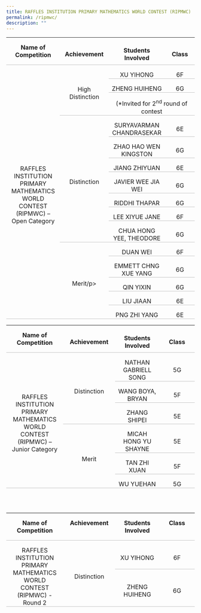 ```yaml
---
title: RAFFLES INSTITUTION PRIMARY MATHEMATICS WORLD CONTEST (RIPMWC)
permalink: /ripmwc/
description: ""
---
```

<table class="MsoTableGridLight" border="0" cellspacing="0" cellpadding="0" style="border-collapse:collapse;border:none;mso-yfti-tbllook:1184;mso-padding-alt:
 0in 5.4pt 0in 5.4pt;mso-border-insideh:none;mso-border-insidev:none"><tbody><tr style="mso-yfti-irow:0;mso-yfti-firstrow:yes"><td width="175" style="width:131.4pt;border:none;border-bottom:solid #BFBFBF 1.0pt;
  mso-border-bottom-themecolor:background1;mso-border-bottom-themeshade:191;
  mso-border-bottom-alt:solid #BFBFBF .5pt;mso-border-bottom-themecolor:background1;
  mso-border-bottom-themeshade:191;padding:0in 5.4pt 0in 5.4pt"><p class="MsoNormal" align="center" style="margin-bottom:0in;text-align:center;
	line-height:normal"><b>Name of<br> Competition</b></p><p class="MsoNormal" align="center" style="margin-bottom:0in;text-align:center;
  line-height:normal"></p></td><td width="162" style="width:121.5pt;border:none;border-bottom:solid #BFBFBF 1.0pt;
  mso-border-bottom-themecolor:background1;mso-border-bottom-themeshade:191;
  mso-border-bottom-alt:solid #BFBFBF .5pt;mso-border-bottom-themecolor:background1;
  mso-border-bottom-themeshade:191;padding:0in 5.4pt 0in 5.4pt"><p class="MsoNormal" align="center" style="margin-bottom:0in;text-align:center;
  line-height:normal"><b>Achievement</b></p></td><td width="156" style="width:117.0pt;border:none;border-bottom:solid #BFBFBF 1.0pt;
  mso-border-bottom-themecolor:background1;mso-border-bottom-themeshade:191;
  mso-border-bottom-alt:solid #BFBFBF .5pt;mso-border-bottom-themecolor:background1;
  mso-border-bottom-themeshade:191;padding:0in 5.4pt 0in 5.4pt"><p class="MsoNormal" align="center" style="margin-bottom:0in;text-align:center;
  line-height:normal"><b>Students Involved</b></p></td><td width="145" style="width:108.9pt;border:none;border-bottom:solid #BFBFBF 1.0pt;
  mso-border-bottom-themecolor:background1;mso-border-bottom-themeshade:191;
  mso-border-bottom-alt:solid #BFBFBF .5pt;mso-border-bottom-themecolor:background1;
  mso-border-bottom-themeshade:191;padding:0in 5.4pt 0in 5.4pt"><p class="MsoNormal" align="center" style="margin-bottom:0in;text-align:center;
  line-height:normal"><b>Class</b></p></td></tr><tr style="mso-yfti-irow:1;height:26.85pt"><td width="175" rowspan="15" style="width:131.4pt;border:none;border-bottom:solid #BFBFBF 1.0pt;
  mso-border-bottom-themecolor:background1;mso-border-bottom-themeshade:191;
  mso-border-top-alt:solid #BFBFBF .5pt;mso-border-top-themecolor:background1;
  mso-border-top-themeshade:191;mso-border-top-alt:solid #BFBFBF .5pt;
  mso-border-top-themecolor:background1;mso-border-top-themeshade:191;
  mso-border-bottom-alt:solid #BFBFBF .5pt;mso-border-bottom-themecolor:background1;
  mso-border-bottom-themeshade:191;padding:0in 5.4pt 0in 5.4pt;height:26.85pt"><p class="MsoNormal" align="center" style="margin-bottom:0in;text-align:center;
  line-height:normal">RAFFLES INSTITUTION PRIMARY MATHEMATICS WORLD CONTEST (RIPMWC) – Open Category</p></td><td width="162" rowspan="3" style="width:121.5pt;border:none;border-bottom:solid #BFBFBF 1.0pt;
  mso-border-bottom-themecolor:background1;mso-border-bottom-themeshade:191;
  mso-border-top-alt:solid #BFBFBF .5pt;mso-border-top-themecolor:background1;
  mso-border-top-themeshade:191;mso-border-top-alt:solid #BFBFBF .5pt;
  mso-border-top-themecolor:background1;mso-border-top-themeshade:191;
  mso-border-bottom-alt:solid #BFBFBF .5pt;mso-border-bottom-themecolor:background1;
  mso-border-bottom-themeshade:191;padding:0in 5.4pt 0in 5.4pt;height:26.85pt"><p class="MsoNormal" align="center" style="margin-bottom:0in;text-align:center;
  line-height:normal">High Distinction</p></td><td width="156" style="width:117.0pt;border:none;border-bottom:solid #BFBFBF 1.0pt;
  mso-border-bottom-themecolor:background1;mso-border-bottom-themeshade:191;
  mso-border-top-alt:solid #BFBFBF .5pt;mso-border-top-themecolor:background1;
  mso-border-top-themeshade:191;mso-border-top-alt:solid #BFBFBF .5pt;
  mso-border-top-themecolor:background1;mso-border-top-themeshade:191;
  mso-border-bottom-alt:solid #BFBFBF .5pt;mso-border-bottom-themecolor:background1;
  mso-border-bottom-themeshade:191;padding:0in 5.4pt 0in 5.4pt;height:26.85pt"><p class="MsoNormal" align="center" style="margin-bottom:0in;text-align:center;
  line-height:normal">XU YIHONG</p></td><td width="145" style="width:108.9pt;border:none;border-bottom:solid #BFBFBF 1.0pt;
  mso-border-bottom-themecolor:background1;mso-border-bottom-themeshade:191;
  mso-border-top-alt:solid #BFBFBF .5pt;mso-border-top-themecolor:background1;
  mso-border-top-themeshade:191;mso-border-top-alt:solid #BFBFBF .5pt;
  mso-border-top-themecolor:background1;mso-border-top-themeshade:191;
  mso-border-bottom-alt:solid #BFBFBF .5pt;mso-border-bottom-themecolor:background1;
  mso-border-bottom-themeshade:191;padding:0in 5.4pt 0in 5.4pt;height:26.85pt"><p class="MsoNormal" align="center" style="margin-bottom:0in;text-align:center;
  line-height:normal">6F</p></td></tr><tr style="mso-yfti-irow:2;height:26.85pt"><td width="156" style="width:117.0pt;border:none;border-bottom:solid #BFBFBF 1.0pt;
  mso-border-bottom-themecolor:background1;mso-border-bottom-themeshade:191;
  mso-border-top-alt:solid #BFBFBF .5pt;mso-border-top-themecolor:background1;
  mso-border-top-themeshade:191;mso-border-top-alt:solid #BFBFBF .5pt;
  mso-border-top-themecolor:background1;mso-border-top-themeshade:191;
  mso-border-bottom-alt:solid #BFBFBF .5pt;mso-border-bottom-themecolor:background1;
  mso-border-bottom-themeshade:191;padding:0in 5.4pt 0in 5.4pt;height:26.85pt"><p class="MsoNormal" align="center" style="margin-bottom:0in;text-align:center;
  line-height:normal">ZHENG HUIHENG</p></td><td width="145" style="width:108.9pt;border:none;border-bottom:solid #BFBFBF 1.0pt;
  mso-border-bottom-themecolor:background1;mso-border-bottom-themeshade:191;
  mso-border-top-alt:solid #BFBFBF .5pt;mso-border-top-themecolor:background1;
  mso-border-top-themeshade:191;mso-border-top-alt:solid #BFBFBF .5pt;
  mso-border-top-themecolor:background1;mso-border-top-themeshade:191;
  mso-border-bottom-alt:solid #BFBFBF .5pt;mso-border-bottom-themecolor:background1;
  mso-border-bottom-themeshade:191;padding:0in 5.4pt 0in 5.4pt;height:26.85pt"><p class="MsoNormal" align="center" style="margin-bottom:0in;text-align:center;
  line-height:normal">6G</p></td></tr><tr style="mso-yfti-irow:3;height:26.85pt"><td width="301" colspan="2" style="width:225.9pt;border:none;border-bottom:solid #BFBFBF 1.0pt;
  mso-border-bottom-themecolor:background1;mso-border-bottom-themeshade:191;
  mso-border-top-alt:solid #BFBFBF .5pt;mso-border-top-themecolor:background1;
  mso-border-top-themeshade:191;mso-border-top-alt:solid #BFBFBF .5pt;
  mso-border-top-themecolor:background1;mso-border-top-themeshade:191;
  mso-border-bottom-alt:solid #BFBFBF .5pt;mso-border-bottom-themecolor:background1;
  mso-border-bottom-themeshade:191;padding:0in 5.4pt 0in 5.4pt;height:26.85pt"><p class="MsoNormal" align="center" style="margin-bottom:0in;text-align:center;
  line-height:normal">(*Invited for 2<sup>nd</sup> round of contest</p></td></tr><tr style="mso-yfti-irow:4;height:26.85pt"><td width="162" rowspan="7" style="width:121.5pt;border:none;border-bottom:solid #BFBFBF 1.0pt;
  mso-border-bottom-themecolor:background1;mso-border-bottom-themeshade:191;
  mso-border-bottom-alt:solid #BFBFBF .5pt;mso-border-bottom-themecolor:background1;
  mso-border-bottom-themeshade:191;padding:0in 5.4pt 0in 5.4pt;height:26.85pt"><p class="MsoNormal" align="center" style="margin-bottom:0in;text-align:center;
  line-height:normal">Distinction</p></td><td width="156" style="width:117.0pt;border:none;border-bottom:solid #BFBFBF 1.0pt;
  mso-border-bottom-themecolor:background1;mso-border-bottom-themeshade:191;
  mso-border-bottom-alt:solid #BFBFBF .5pt;mso-border-bottom-themecolor:background1;
  mso-border-bottom-themeshade:191;padding:0in 5.4pt 0in 5.4pt;height:26.85pt"><p class="MsoNormal" align="center" style="margin-bottom:0in;text-align:center;
  line-height:normal">SURYAVARMAN CHANDRASEKAR</p></td><td width="145" style="width:108.9pt;border:none;border-bottom:solid #BFBFBF 1.0pt;
  mso-border-bottom-themecolor:background1;mso-border-bottom-themeshade:191;
  mso-border-bottom-alt:solid #BFBFBF .5pt;mso-border-bottom-themecolor:background1;
  mso-border-bottom-themeshade:191;padding:0in 5.4pt 0in 5.4pt;height:26.85pt"><p class="MsoNormal" align="center" style="margin-bottom:0in;text-align:center;
  line-height:normal">6E</p></td></tr><tr style="mso-yfti-irow:5;height:26.85pt"><td width="156" style="width:117.0pt;border:none;border-bottom:solid #BFBFBF 1.0pt;
  mso-border-bottom-themecolor:background1;mso-border-bottom-themeshade:191;
  mso-border-bottom-alt:solid #BFBFBF .5pt;mso-border-bottom-themecolor:background1;
  mso-border-bottom-themeshade:191;padding:0in 5.4pt 0in 5.4pt;height:26.85pt"><p class="MsoNormal" align="center" style="margin-bottom:0in;text-align:center;
  line-height:normal">ZHAO HAO WEN KINGSTON</p></td><td width="145" style="width:108.9pt;border:none;border-bottom:solid #BFBFBF 1.0pt;
  mso-border-bottom-themecolor:background1;mso-border-bottom-themeshade:191;
  mso-border-bottom-alt:solid #BFBFBF .5pt;mso-border-bottom-themecolor:background1;
  mso-border-bottom-themeshade:191;padding:0in 5.4pt 0in 5.4pt;height:26.85pt"><p class="MsoNormal" align="center" style="margin-bottom:0in;text-align:center;
  line-height:normal">6G</p></td></tr><tr style="mso-yfti-irow:6;height:26.85pt"><td width="156" style="width:117.0pt;border:none;border-bottom:solid #BFBFBF 1.0pt;
  mso-border-bottom-themecolor:background1;mso-border-bottom-themeshade:191;
  mso-border-bottom-alt:solid #BFBFBF .5pt;mso-border-bottom-themecolor:background1;
  mso-border-bottom-themeshade:191;padding:0in 5.4pt 0in 5.4pt;height:26.85pt"><p class="MsoNormal" align="center" style="margin-bottom:0in;text-align:center;
  line-height:normal">JIANG ZHIYUAN</p></td><td width="145" style="width:108.9pt;border:none;border-bottom:solid #BFBFBF 1.0pt;
  mso-border-bottom-themecolor:background1;mso-border-bottom-themeshade:191;
  mso-border-bottom-alt:solid #BFBFBF .5pt;mso-border-bottom-themecolor:background1;
  mso-border-bottom-themeshade:191;padding:0in 5.4pt 0in 5.4pt;height:26.85pt"><p class="MsoNormal" align="center" style="margin-bottom:0in;text-align:center;
  line-height:normal">6E</p></td></tr><tr style="mso-yfti-irow:7;height:26.85pt"><td width="156" style="width:117.0pt;border:none;border-bottom:solid #BFBFBF 1.0pt;
  mso-border-bottom-themecolor:background1;mso-border-bottom-themeshade:191;
  mso-border-bottom-alt:solid #BFBFBF .5pt;mso-border-bottom-themecolor:background1;
  mso-border-bottom-themeshade:191;padding:0in 5.4pt 0in 5.4pt;height:26.85pt"><p class="MsoNormal" align="center" style="margin-bottom:0in;text-align:center;
  line-height:normal">JAVIER WEE JIA WEI</p></td><td width="145" style="width:108.9pt;border:none;border-bottom:solid #BFBFBF 1.0pt;
  mso-border-bottom-themecolor:background1;mso-border-bottom-themeshade:191;
  mso-border-bottom-alt:solid #BFBFBF .5pt;mso-border-bottom-themecolor:background1;
  mso-border-bottom-themeshade:191;padding:0in 5.4pt 0in 5.4pt;height:26.85pt"><p class="MsoNormal" align="center" style="margin-bottom:0in;text-align:center;
  line-height:normal">6G</p></td></tr><tr style="mso-yfti-irow:8;height:26.85pt"><td width="156" style="width:117.0pt;border:none;border-bottom:solid #BFBFBF 1.0pt;
  mso-border-bottom-themecolor:background1;mso-border-bottom-themeshade:191;
  mso-border-bottom-alt:solid #BFBFBF .5pt;mso-border-bottom-themecolor:background1;
  mso-border-bottom-themeshade:191;padding:0in 5.4pt 0in 5.4pt;height:26.85pt"><p class="MsoNormal" align="center" style="margin-bottom:0in;text-align:center;
  line-height:normal">RIDDHI THAPAR</p></td><td width="145" style="width:108.9pt;border:none;border-bottom:solid #BFBFBF 1.0pt;
  mso-border-bottom-themecolor:background1;mso-border-bottom-themeshade:191;
  mso-border-bottom-alt:solid #BFBFBF .5pt;mso-border-bottom-themecolor:background1;
  mso-border-bottom-themeshade:191;padding:0in 5.4pt 0in 5.4pt;height:26.85pt"><p class="MsoNormal" align="center" style="margin-bottom:0in;text-align:center;
  line-height:normal">6G</p></td></tr><tr style="mso-yfti-irow:9;height:26.85pt"><td width="156" style="width:117.0pt;border:none;border-bottom:solid #BFBFBF 1.0pt;
  mso-border-bottom-themecolor:background1;mso-border-bottom-themeshade:191;
  mso-border-bottom-alt:solid #BFBFBF .5pt;mso-border-bottom-themecolor:background1;
  mso-border-bottom-themeshade:191;padding:0in 5.4pt 0in 5.4pt;height:26.85pt"><p class="MsoNormal" align="center" style="margin-bottom:0in;text-align:center;
  line-height:normal">LEE XIYUE JANE</p></td><td width="145" style="width:108.9pt;border:none;border-bottom:solid #BFBFBF 1.0pt;
  mso-border-bottom-themecolor:background1;mso-border-bottom-themeshade:191;
  mso-border-bottom-alt:solid #BFBFBF .5pt;mso-border-bottom-themecolor:background1;
  mso-border-bottom-themeshade:191;padding:0in 5.4pt 0in 5.4pt;height:26.85pt"><p class="MsoNormal" align="center" style="margin-bottom:0in;text-align:center;
  line-height:normal">6F</p></td></tr><tr style="mso-yfti-irow:10;height:26.85pt"><td width="156" style="width:117.0pt;border:none;border-bottom:solid #BFBFBF 1.0pt;
  mso-border-bottom-themecolor:background1;mso-border-bottom-themeshade:191;
  mso-border-bottom-alt:solid #BFBFBF .5pt;mso-border-bottom-themecolor:background1;
  mso-border-bottom-themeshade:191;padding:0in 5.4pt 0in 5.4pt;height:26.85pt"><p class="MsoNormal" align="center" style="margin-bottom:0in;text-align:center;
  line-height:normal">CHUA HONG YEE, THEODORE</p></td><td width="145" style="width:108.9pt;border:none;border-bottom:solid #BFBFBF 1.0pt;
  mso-border-bottom-themecolor:background1;mso-border-bottom-themeshade:191;
  mso-border-bottom-alt:solid #BFBFBF .5pt;mso-border-bottom-themecolor:background1;
  mso-border-bottom-themeshade:191;padding:0in 5.4pt 0in 5.4pt;height:26.85pt"><p class="MsoNormal" align="center" style="margin-bottom:0in;text-align:center;
  line-height:normal">6G</p></td></tr><tr style="mso-yfti-irow:11;height:26.85pt"><td width="162" rowspan="5" style="width:121.5pt;border:none;border-bottom:solid #BFBFBF 1.0pt;
  mso-border-bottom-themecolor:background1;mso-border-bottom-themeshade:191;
  mso-border-bottom-alt:solid #BFBFBF .5pt;mso-border-bottom-themecolor:background1;
  mso-border-bottom-themeshade:191;padding:0in 5.4pt 0in 5.4pt;height:26.85pt"><p class="MsoNormal" align="center" style="margin-bottom:0in;text-align:center;
  line-height:normal">Merit/p&gt;</p></td><td width="156" style="width:117.0pt;border:none;border-bottom:solid #BFBFBF 1.0pt;
  mso-border-bottom-themecolor:background1;mso-border-bottom-themeshade:191;
  mso-border-bottom-alt:solid #BFBFBF .5pt;mso-border-bottom-themecolor:background1;
  mso-border-bottom-themeshade:191;padding:0in 5.4pt 0in 5.4pt;height:26.85pt"><p class="MsoNormal" align="center" style="margin-bottom:0in;text-align:center;
  line-height:normal">DUAN WEI</p></td><td width="145" style="width:108.9pt;border:none;border-bottom:solid #BFBFBF 1.0pt;
  mso-border-bottom-themecolor:background1;mso-border-bottom-themeshade:191;
  mso-border-bottom-alt:solid #BFBFBF .5pt;mso-border-bottom-themecolor:background1;
  mso-border-bottom-themeshade:191;padding:0in 5.4pt 0in 5.4pt;height:26.85pt"><p class="MsoNormal" align="center" style="margin-bottom:0in;text-align:center;
  line-height:normal">6F</p></td></tr><tr style="mso-yfti-irow:12;height:26.85pt"><td width="156" style="width:117.0pt;border:none;border-bottom:solid #BFBFBF 1.0pt;
  mso-border-bottom-themecolor:background1;mso-border-bottom-themeshade:191;
  mso-border-top-alt:solid #BFBFBF .5pt;mso-border-top-themecolor:background1;
  mso-border-top-themeshade:191;mso-border-top-alt:solid #BFBFBF .5pt;
  mso-border-top-themecolor:background1;mso-border-top-themeshade:191;
  mso-border-bottom-alt:solid #BFBFBF .5pt;mso-border-bottom-themecolor:background1;
  mso-border-bottom-themeshade:191;padding:0in 5.4pt 0in 5.4pt;height:26.85pt"><p class="MsoNormal" align="center" style="margin-bottom:0in;text-align:center;
  line-height:normal">EMMETT CHNG XUE YANG</p></td><td width="145" style="width:108.9pt;border:none;border-bottom:solid #BFBFBF 1.0pt;
  mso-border-bottom-themecolor:background1;mso-border-bottom-themeshade:191;
  mso-border-top-alt:solid #BFBFBF .5pt;mso-border-top-themecolor:background1;
  mso-border-top-themeshade:191;mso-border-top-alt:solid #BFBFBF .5pt;
  mso-border-top-themecolor:background1;mso-border-top-themeshade:191;
  mso-border-bottom-alt:solid #BFBFBF .5pt;mso-border-bottom-themecolor:background1;
  mso-border-bottom-themeshade:191;padding:0in 5.4pt 0in 5.4pt;height:26.85pt"><p class="MsoNormal" align="center" style="margin-bottom:0in;text-align:center;
  line-height:normal">6G</p></td></tr><tr style="mso-yfti-irow:13;height:26.85pt"><td width="156" style="width:117.0pt;border:none;border-bottom:solid #BFBFBF 1.0pt;
  mso-border-bottom-themecolor:background1;mso-border-bottom-themeshade:191;
  mso-border-top-alt:solid #BFBFBF .5pt;mso-border-top-themecolor:background1;
  mso-border-top-themeshade:191;mso-border-top-alt:solid #BFBFBF .5pt;
  mso-border-top-themecolor:background1;mso-border-top-themeshade:191;
  mso-border-bottom-alt:solid #BFBFBF .5pt;mso-border-bottom-themecolor:background1;
  mso-border-bottom-themeshade:191;padding:0in 5.4pt 0in 5.4pt;height:26.85pt"><p class="MsoNormal" align="center" style="margin-bottom:0in;text-align:center;
  line-height:normal">QIN YIXIN</p></td><td width="145" style="width:108.9pt;border:none;border-bottom:solid #BFBFBF 1.0pt;
  mso-border-bottom-themecolor:background1;mso-border-bottom-themeshade:191;
  mso-border-top-alt:solid #BFBFBF .5pt;mso-border-top-themecolor:background1;
  mso-border-top-themeshade:191;mso-border-top-alt:solid #BFBFBF .5pt;
  mso-border-top-themecolor:background1;mso-border-top-themeshade:191;
  mso-border-bottom-alt:solid #BFBFBF .5pt;mso-border-bottom-themecolor:background1;
  mso-border-bottom-themeshade:191;padding:0in 5.4pt 0in 5.4pt;height:26.85pt"><p class="MsoNormal" align="center" style="margin-bottom:0in;text-align:center;
  line-height:normal">6G</p></td></tr><tr style="mso-yfti-irow:14;height:26.85pt"><td width="156" style="width:117.0pt;border:none;border-bottom:solid #BFBFBF 1.0pt;
  mso-border-bottom-themecolor:background1;mso-border-bottom-themeshade:191;
  mso-border-top-alt:solid #BFBFBF .5pt;mso-border-top-themecolor:background1;
  mso-border-top-themeshade:191;mso-border-top-alt:solid #BFBFBF .5pt;
  mso-border-top-themecolor:background1;mso-border-top-themeshade:191;
  mso-border-bottom-alt:solid #BFBFBF .5pt;mso-border-bottom-themecolor:background1;
  mso-border-bottom-themeshade:191;padding:0in 5.4pt 0in 5.4pt;height:26.85pt"><p class="MsoNormal" align="center" style="margin-bottom:0in;text-align:center;
  line-height:normal">LIU JIAAN</p></td><td width="145" style="width:108.9pt;border:none;border-bottom:solid #BFBFBF 1.0pt;
  mso-border-bottom-themecolor:background1;mso-border-bottom-themeshade:191;
  mso-border-top-alt:solid #BFBFBF .5pt;mso-border-top-themecolor:background1;
  mso-border-top-themeshade:191;mso-border-top-alt:solid #BFBFBF .5pt;
  mso-border-top-themecolor:background1;mso-border-top-themeshade:191;
  mso-border-bottom-alt:solid #BFBFBF .5pt;mso-border-bottom-themecolor:background1;
  mso-border-bottom-themeshade:191;padding:0in 5.4pt 0in 5.4pt;height:26.85pt"><p class="MsoNormal" align="center" style="margin-bottom:0in;text-align:center;
  line-height:normal">6E</p></td></tr><tr style="mso-yfti-irow:15;mso-yfti-lastrow:yes;height:26.85pt"><td width="156" style="width:117.0pt;border:none;border-bottom:solid #BFBFBF 1.0pt;
  mso-border-bottom-themecolor:background1;mso-border-bottom-themeshade:191;
  mso-border-top-alt:solid #BFBFBF .5pt;mso-border-top-themecolor:background1;
  mso-border-top-themeshade:191;mso-border-top-alt:solid #BFBFBF .5pt;
  mso-border-top-themecolor:background1;mso-border-top-themeshade:191;
  mso-border-bottom-alt:solid #BFBFBF .5pt;mso-border-bottom-themecolor:background1;
  mso-border-bottom-themeshade:191;padding:0in 5.4pt 0in 5.4pt;height:26.85pt"><p class="MsoNormal" align="center" style="margin-bottom:0in;text-align:center;
  line-height:normal">PNG ZHI YANG</p></td><td width="145" style="width:108.9pt;border:none;border-bottom:solid #BFBFBF 1.0pt;
  mso-border-bottom-themecolor:background1;mso-border-bottom-themeshade:191;
  mso-border-top-alt:solid #BFBFBF .5pt;mso-border-top-themecolor:background1;
  mso-border-top-themeshade:191;mso-border-top-alt:solid #BFBFBF .5pt;
  mso-border-top-themecolor:background1;mso-border-top-themeshade:191;
  mso-border-bottom-alt:solid #BFBFBF .5pt;mso-border-bottom-themecolor:background1;
  mso-border-bottom-themeshade:191;padding:0in 5.4pt 0in 5.4pt;height:26.85pt"><p class="MsoNormal" align="center" style="margin-bottom:0in;text-align:center;
  line-height:normal">6E</p></td></tr></tbody></table>


<table style="border-collapse:collapse;border:none;mso-yfti-tbllook:1184;mso-padding-alt:
 0in 5.4pt 0in 5.4pt;mso-border-insideh:none;mso-border-insidev:none" cellpadding="0" cellspacing="0" border="0" class="MsoTableGridLight"><tbody><tr style="mso-yfti-irow:0;mso-yfti-firstrow:yes"><td style="width:131.4pt;border:none;border-bottom:solid #BFBFBF 1.0pt;
  mso-border-bottom-themecolor:background1;mso-border-bottom-themeshade:191;
  mso-border-bottom-alt:solid #BFBFBF .5pt;mso-border-bottom-themecolor:background1;
  mso-border-bottom-themeshade:191;padding:0in 5.4pt 0in 5.4pt" width="175"><p style="margin-bottom:0in;text-align:center;
  line-height:normal" align="center" class="MsoNormal"><b>Name of <br> Competition</b></p><p style="margin-bottom:0in;text-align:center;
  line-height:normal" align="center" class="MsoNormal"><b></b></p></td><td style="width:121.5pt;border:none;border-bottom:solid #BFBFBF 1.0pt;
  mso-border-bottom-themecolor:background1;mso-border-bottom-themeshade:191;
  mso-border-bottom-alt:solid #BFBFBF .5pt;mso-border-bottom-themecolor:background1;
  mso-border-bottom-themeshade:191;padding:0in 5.4pt 0in 5.4pt" width="162"><p style="margin-bottom:0in;text-align:center;
  line-height:normal" align="center" class="MsoNormal"><b>Achievement</b></p></td><td style="width:117.0pt;border:none;border-bottom:solid #BFBFBF 1.0pt;
  mso-border-bottom-themecolor:background1;mso-border-bottom-themeshade:191;
  mso-border-bottom-alt:solid #BFBFBF .5pt;mso-border-bottom-themecolor:background1;
  mso-border-bottom-themeshade:191;padding:0in 5.4pt 0in 5.4pt" width="156"><p style="margin-bottom:0in;text-align:center;
  line-height:normal" align="center" class="MsoNormal"><b>Students Involved</b></p></td><td style="width:108.9pt;border:none;border-bottom:solid #BFBFBF 1.0pt;
  mso-border-bottom-themecolor:background1;mso-border-bottom-themeshade:191;
  mso-border-bottom-alt:solid #BFBFBF .5pt;mso-border-bottom-themecolor:background1;
  mso-border-bottom-themeshade:191;padding:0in 5.4pt 0in 5.4pt" width="145"><p style="margin-bottom:0in;text-align:center;
	line-height:normal" align="center" class="MsoNormal"><b>Class</b></p></td></tr><tr style="mso-yfti-irow:1;height:26.85pt"><td style="width:131.4pt;border:none;border-bottom:solid #BFBFBF 1.0pt;
  mso-border-bottom-themecolor:background1;mso-border-bottom-themeshade:191;
  mso-border-top-alt:solid #BFBFBF .5pt;mso-border-top-themecolor:background1;
  mso-border-top-themeshade:191;mso-border-top-alt:solid #BFBFBF .5pt;
  mso-border-top-themecolor:background1;mso-border-top-themeshade:191;
  mso-border-bottom-alt:solid #BFBFBF .5pt;mso-border-bottom-themecolor:background1;
  mso-border-bottom-themeshade:191;padding:0in 5.4pt 0in 5.4pt;height:26.85pt" rowspan="6" width="175"><p style="margin-bottom:0in;text-align:center;
  line-height:normal" align="center" class="MsoNormal">RAFFLES INSTITUTION PRIMARY MATHEMATICS WORLD CONTEST (RIPMWC) – Junior Category</p></td><td style="width:121.5pt;border:none;border-bottom:solid #BFBFBF 1.0pt;
  mso-border-bottom-themecolor:background1;mso-border-bottom-themeshade:191;
  mso-border-top-alt:solid #BFBFBF .5pt;mso-border-top-themecolor:background1;
  mso-border-top-themeshade:191;mso-border-top-alt:solid #BFBFBF .5pt;
  mso-border-top-themecolor:background1;mso-border-top-themeshade:191;
  mso-border-bottom-alt:solid #BFBFBF .5pt;mso-border-bottom-themecolor:background1;
  mso-border-bottom-themeshade:191;padding:0in 5.4pt 0in 5.4pt;height:26.85pt" rowspan="3" width="162"><p style="margin-bottom:0in;text-align:center;
  line-height:normal" align="center" class="MsoNormal">Distinction</p></td><td style="width:117.0pt;border:none;border-bottom:solid #BFBFBF 1.0pt;
  mso-border-bottom-themecolor:background1;mso-border-bottom-themeshade:191;
  mso-border-top-alt:solid #BFBFBF .5pt;mso-border-top-themecolor:background1;
  mso-border-top-themeshade:191;mso-border-top-alt:solid #BFBFBF .5pt;
  mso-border-top-themecolor:background1;mso-border-top-themeshade:191;
  mso-border-bottom-alt:solid #BFBFBF .5pt;mso-border-bottom-themecolor:background1;
  mso-border-bottom-themeshade:191;padding:0in 5.4pt 0in 5.4pt;height:26.85pt" width="156"><p style="margin-bottom:0in;text-align:center;
  line-height:normal" align="center" class="MsoNormal">NATHAN GABRIELL SONG</p></td><td style="width:108.9pt;border:none;border-bottom:solid #BFBFBF 1.0pt;
  mso-border-bottom-themecolor:background1;mso-border-bottom-themeshade:191;
  mso-border-top-alt:solid #BFBFBF .5pt;mso-border-top-themecolor:background1;
  mso-border-top-themeshade:191;mso-border-top-alt:solid #BFBFBF .5pt;
  mso-border-top-themecolor:background1;mso-border-top-themeshade:191;
  mso-border-bottom-alt:solid #BFBFBF .5pt;mso-border-bottom-themecolor:background1;
  mso-border-bottom-themeshade:191;padding:0in 5.4pt 0in 5.4pt;height:26.85pt" width="145"><p style="margin-bottom:0in;text-align:center;
  line-height:normal" align="center" class="MsoNormal">5G</p></td></tr><tr style="mso-yfti-irow:2;height:26.85pt"><td style="width:117.0pt;border:none;border-bottom:solid #BFBFBF 1.0pt;
  mso-border-bottom-themecolor:background1;mso-border-bottom-themeshade:191;
  mso-border-bottom-alt:solid #BFBFBF .5pt;mso-border-bottom-themecolor:background1;
  mso-border-bottom-themeshade:191;padding:0in 5.4pt 0in 5.4pt;height:26.85pt" width="156"><p style="margin-bottom:0in;text-align:center;
  line-height:normal" align="center" class="MsoNormal">WANG BOYA, BRYAN</p></td><td style="width:108.9pt;border:none;border-bottom:solid #BFBFBF 1.0pt;
  mso-border-bottom-themecolor:background1;mso-border-bottom-themeshade:191;
  mso-border-bottom-alt:solid #BFBFBF .5pt;mso-border-bottom-themecolor:background1;
  mso-border-bottom-themeshade:191;padding:0in 5.4pt 0in 5.4pt;height:26.85pt" width="145"><p style="margin-bottom:0in;text-align:center;
  line-height:normal" align="center" class="MsoNormal">5F</p></td></tr><tr style="mso-yfti-irow:3;height:26.85pt"><td style="width:117.0pt;border:none;border-bottom:solid #BFBFBF 1.0pt;
  mso-border-bottom-themecolor:background1;mso-border-bottom-themeshade:191;
  mso-border-bottom-alt:solid #BFBFBF .5pt;mso-border-bottom-themecolor:background1;
  mso-border-bottom-themeshade:191;padding:0in 5.4pt 0in 5.4pt;height:26.85pt" width="156"><p style="margin-bottom:0in;text-align:center;
  line-height:normal" align="center" class="MsoNormal">ZHANG SHIPEI</p></td><td style="width:108.9pt;border:none;border-bottom:solid #BFBFBF 1.0pt;
  mso-border-bottom-themecolor:background1;mso-border-bottom-themeshade:191;
  mso-border-bottom-alt:solid #BFBFBF .5pt;mso-border-bottom-themecolor:background1;
  mso-border-bottom-themeshade:191;padding:0in 5.4pt 0in 5.4pt;height:26.85pt" width="145"><p style="margin-bottom:0in;text-align:center;
  line-height:normal" align="center" class="MsoNormal">5E</p></td></tr><tr style="mso-yfti-irow:4;height:26.85pt"><td style="width:121.5pt;border:none;border-bottom:solid #BFBFBF 1.0pt;
  mso-border-bottom-themecolor:background1;mso-border-bottom-themeshade:191;
  mso-border-bottom-alt:solid #BFBFBF .5pt;mso-border-bottom-themecolor:background1;
  mso-border-bottom-themeshade:191;padding:0in 5.4pt 0in 5.4pt;height:26.85pt" rowspan="3" width="162"><p style="margin-bottom:0in;text-align:center;
  line-height:normal" align="center" class="MsoNormal">Merit</p></td><td style="width:117.0pt;border:none;border-bottom:solid #BFBFBF 1.0pt;
  mso-border-bottom-themecolor:background1;mso-border-bottom-themeshade:191;
  mso-border-bottom-alt:solid #BFBFBF .5pt;mso-border-bottom-themecolor:background1;
  mso-border-bottom-themeshade:191;padding:0in 5.4pt 0in 5.4pt;height:26.85pt" width="156"><p style="margin-bottom:0in;text-align:center;
  line-height:normal" align="center" class="MsoNormal">MICAH HONG YU SHAYNE</p></td><td style="width:108.9pt;border:none;border-bottom:solid #BFBFBF 1.0pt;
  mso-border-bottom-themecolor:background1;mso-border-bottom-themeshade:191;
  mso-border-bottom-alt:solid #BFBFBF .5pt;mso-border-bottom-themecolor:background1;
  mso-border-bottom-themeshade:191;padding:0in 5.4pt 0in 5.4pt;height:26.85pt" width="145"><p style="margin-bottom:0in;text-align:center;
  line-height:normal" align="center" class="MsoNormal">5E</p></td></tr><tr style="mso-yfti-irow:5;height:26.85pt"><td style="width:117.0pt;border:none;border-bottom:solid #BFBFBF 1.0pt;
  mso-border-bottom-themecolor:background1;mso-border-bottom-themeshade:191;
  mso-border-top-alt:solid #BFBFBF .5pt;mso-border-top-themecolor:background1;
  mso-border-top-themeshade:191;mso-border-top-alt:solid #BFBFBF .5pt;
  mso-border-top-themecolor:background1;mso-border-top-themeshade:191;
  mso-border-bottom-alt:solid #BFBFBF .5pt;mso-border-bottom-themecolor:background1;
  mso-border-bottom-themeshade:191;padding:0in 5.4pt 0in 5.4pt;height:26.85pt" width="156"><p style="margin-bottom:0in;text-align:center;
  line-height:normal" align="center" class="MsoNormal">TAN ZHI XUAN</p></td><td style="width:108.9pt;border:none;border-bottom:solid #BFBFBF 1.0pt;
  mso-border-bottom-themecolor:background1;mso-border-bottom-themeshade:191;
  mso-border-top-alt:solid #BFBFBF .5pt;mso-border-top-themecolor:background1;
  mso-border-top-themeshade:191;mso-border-top-alt:solid #BFBFBF .5pt;
  mso-border-top-themecolor:background1;mso-border-top-themeshade:191;
  mso-border-bottom-alt:solid #BFBFBF .5pt;mso-border-bottom-themecolor:background1;
  mso-border-bottom-themeshade:191;padding:0in 5.4pt 0in 5.4pt;height:26.85pt" width="145"><p style="margin-bottom:0in;text-align:center;
  line-height:normal" align="center" class="MsoNormal">5F</p></td></tr><tr style="mso-yfti-irow:6;mso-yfti-lastrow:yes;height:26.85pt"><td style="width:117.0pt;border:none;border-bottom:solid #BFBFBF 1.0pt;
  mso-border-bottom-themecolor:background1;mso-border-bottom-themeshade:191;
  mso-border-top-alt:solid #BFBFBF .5pt;mso-border-top-themecolor:background1;
  mso-border-top-themeshade:191;mso-border-top-alt:solid #BFBFBF .5pt;
  mso-border-top-themecolor:background1;mso-border-top-themeshade:191;
  mso-border-bottom-alt:solid #BFBFBF .5pt;mso-border-bottom-themecolor:background1;
  mso-border-bottom-themeshade:191;padding:0in 5.4pt 0in 5.4pt;height:26.85pt" width="156"><p style="margin-bottom:0in;text-align:center;
  line-height:normal" align="center" class="MsoNormal">WU YUEHAN</p></td><td style="width:108.9pt;border:none;border-bottom:solid #BFBFBF 1.0pt;
  mso-border-bottom-themecolor:background1;mso-border-bottom-themeshade:191;
  mso-border-top-alt:solid #BFBFBF .5pt;mso-border-top-themecolor:background1;
  mso-border-top-themeshade:191;mso-border-top-alt:solid #BFBFBF .5pt;
  mso-border-top-themecolor:background1;mso-border-top-themeshade:191;
  mso-border-bottom-alt:solid #BFBFBF .5pt;mso-border-bottom-themecolor:background1;
  mso-border-bottom-themeshade:191;padding:0in 5.4pt 0in 5.4pt;height:26.85pt" width="145"><p style="margin-bottom:0in;text-align:center;
  line-height:normal" align="center" class="MsoNormal">5G</p></td></tr></tbody></table><br><br>
	     

<table style="border-collapse:collapse;border:none;mso-yfti-tbllook:1184;mso-padding-alt:
 0in 5.4pt 0in 5.4pt;mso-border-insideh:none;mso-border-insidev:none" cellpadding="0" cellspacing="0" border="0" class="MsoTableGridLight"><tbody><tr style="mso-yfti-irow:0;mso-yfti-firstrow:yes"><td style="width:131.4pt;border:none;border-bottom:solid #BFBFBF 1.0pt;
  mso-border-bottom-themecolor:background1;mso-border-bottom-themeshade:191;
  mso-border-bottom-alt:solid #BFBFBF .5pt;mso-border-bottom-themecolor:background1;
  mso-border-bottom-themeshade:191;padding:0in 5.4pt 0in 5.4pt" valign="top" width="175"><p style="margin-bottom:0in;text-align:center;
	line-height:normal" align="center" class="MsoNormal"><b>Name of<br>Competition</b></p><p style="margin-bottom:0in;text-align:center;
  line-height:normal" align="center" class="MsoNormal"></p></td><td style="width:121.5pt;border:none;border-bottom:solid #BFBFBF 1.0pt;
  mso-border-bottom-themecolor:background1;mso-border-bottom-themeshade:191;
  mso-border-bottom-alt:solid #BFBFBF .5pt;mso-border-bottom-themecolor:background1;
  mso-border-bottom-themeshade:191;padding:0in 5.4pt 0in 5.4pt" valign="top" width="162"><p style="margin-bottom:0in;text-align:center;
  line-height:normal" align="center" class="MsoNormal"><b>Achievement</b></p></td><td style="width:117.0pt;border:none;border-bottom:solid #BFBFBF 1.0pt;
  mso-border-bottom-themecolor:background1;mso-border-bottom-themeshade:191;
  mso-border-bottom-alt:solid #BFBFBF .5pt;mso-border-bottom-themecolor:background1;
  mso-border-bottom-themeshade:191;padding:0in 5.4pt 0in 5.4pt" valign="top" width="156"><p style="margin-bottom:0in;text-align:center;
  line-height:normal" align="center" class="MsoNormal"><b>Students Involved</b></p></td><td style="width:108.9pt;border:none;border-bottom:solid #BFBFBF 1.0pt;
  mso-border-bottom-themecolor:background1;mso-border-bottom-themeshade:191;
  mso-border-bottom-alt:solid #BFBFBF .5pt;mso-border-bottom-themecolor:background1;
  mso-border-bottom-themeshade:191;padding:0in 5.4pt 0in 5.4pt" valign="top" width="145"><p style="margin-bottom:0in;text-align:center;
  line-height:normal" align="center" class="MsoNormal"><b>Class</b></p></td></tr><tr style="mso-yfti-irow:1;height:33.3pt"><td style="width:131.4pt;border:none;border-bottom:solid #BFBFBF 1.0pt;
  mso-border-bottom-themecolor:background1;mso-border-bottom-themeshade:191;
  mso-border-top-alt:solid #BFBFBF .5pt;mso-border-top-themecolor:background1;
  mso-border-top-themeshade:191;mso-border-top-alt:solid #BFBFBF .5pt;
  mso-border-top-themecolor:background1;mso-border-top-themeshade:191;
  mso-border-bottom-alt:solid #BFBFBF .5pt;mso-border-bottom-themecolor:background1;
  mso-border-bottom-themeshade:191;padding:0in 5.4pt 0in 5.4pt;height:33.3pt" rowspan="2" width="175"><p style="margin-bottom:0in;text-align:center;
  line-height:normal" align="center" class="MsoNormal">RAFFLES INSTITUTION PRIMARY MATHEMATICS WORLD CONTEST (RIPMWC) - Round 2</p></td><td style="width:121.5pt;border:none;border-bottom:solid #BFBFBF 1.0pt;
  mso-border-bottom-themecolor:background1;mso-border-bottom-themeshade:191;
  mso-border-top-alt:solid #BFBFBF .5pt;mso-border-top-themecolor:background1;
  mso-border-top-themeshade:191;mso-border-top-alt:solid #BFBFBF .5pt;
  mso-border-top-themecolor:background1;mso-border-top-themeshade:191;
  mso-border-bottom-alt:solid #BFBFBF .5pt;mso-border-bottom-themecolor:background1;
  mso-border-bottom-themeshade:191;padding:0in 5.4pt 0in 5.4pt;height:33.3pt" rowspan="2" width="162"><p style="margin-bottom:0in;text-align:center;
  line-height:normal" align="center" class="MsoNormal">Distinction</p></td><td style="width:117.0pt;border:none;border-bottom:solid #BFBFBF 1.0pt;
  mso-border-bottom-themecolor:background1;mso-border-bottom-themeshade:191;
  mso-border-top-alt:solid #BFBFBF .5pt;mso-border-top-themecolor:background1;
  mso-border-top-themeshade:191;mso-border-top-alt:solid #BFBFBF .5pt;
  mso-border-top-themecolor:background1;mso-border-top-themeshade:191;
  mso-border-bottom-alt:solid #BFBFBF .5pt;mso-border-bottom-themecolor:background1;
  mso-border-bottom-themeshade:191;padding:0in 5.4pt 0in 5.4pt;height:33.3pt" width="156"><p style="margin-bottom:0in;text-align:center;
  line-height:normal" align="center" class="MsoNormal">XU YIHONG</p></td><td style="width:108.9pt;border:none;border-bottom:solid #BFBFBF 1.0pt;
  mso-border-bottom-themecolor:background1;mso-border-bottom-themeshade:191;
  mso-border-top-alt:solid #BFBFBF .5pt;mso-border-top-themecolor:background1;
  mso-border-top-themeshade:191;mso-border-top-alt:solid #BFBFBF .5pt;
  mso-border-top-themecolor:background1;mso-border-top-themeshade:191;
  mso-border-bottom-alt:solid #BFBFBF .5pt;mso-border-bottom-themecolor:background1;
  mso-border-bottom-themeshade:191;padding:0in 5.4pt 0in 5.4pt;height:33.3pt" width="145"><p style="margin-bottom:0in;text-align:center;
  line-height:normal" align="center" class="MsoNormal">6F</p></td></tr><tr style="mso-yfti-irow:2;mso-yfti-lastrow:yes;height:37.75pt"><td style="width:117.0pt;border:none;border-bottom:solid #BFBFBF 1.0pt;
  mso-border-bottom-themecolor:background1;mso-border-bottom-themeshade:191;
  mso-border-top-alt:solid #BFBFBF .5pt;mso-border-top-themecolor:background1;
  mso-border-top-themeshade:191;mso-border-top-alt:solid #BFBFBF .5pt;
  mso-border-top-themecolor:background1;mso-border-top-themeshade:191;
  mso-border-bottom-alt:solid #BFBFBF .5pt;mso-border-bottom-themecolor:background1;
  mso-border-bottom-themeshade:191;padding:0in 5.4pt 0in 5.4pt;height:37.75pt" width="156"><p style="margin-bottom:0in;text-align:center;
  line-height:normal" align="center" class="MsoNormal">ZHENG HUIHENG</p></td><td style="width:108.9pt;border:none;border-bottom:solid #BFBFBF 1.0pt;
  mso-border-bottom-themecolor:background1;mso-border-bottom-themeshade:191;
  mso-border-top-alt:solid #BFBFBF .5pt;mso-border-top-themecolor:background1;
  mso-border-top-themeshade:191;mso-border-top-alt:solid #BFBFBF .5pt;
  mso-border-top-themecolor:background1;mso-border-top-themeshade:191;
  mso-border-bottom-alt:solid #BFBFBF .5pt;mso-border-bottom-themecolor:background1;
  mso-border-bottom-themeshade:191;padding:0in 5.4pt 0in 5.4pt;height:37.75pt" width="145"><p style="margin-bottom:0in;text-align:center;
  line-height:normal" align="center" class="MsoNormal">6G</p></td></tr></tbody></table>